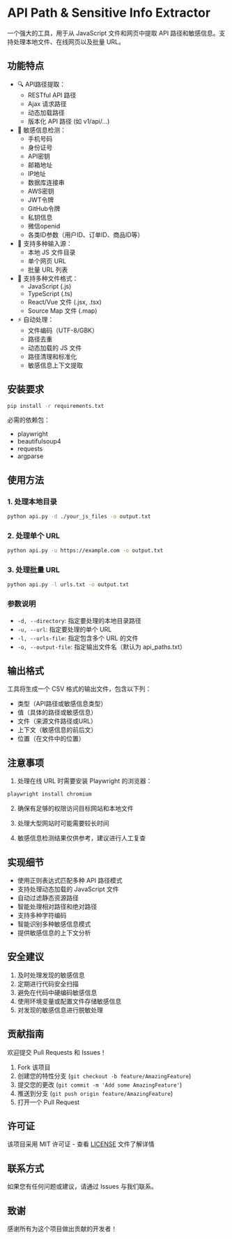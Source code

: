 # API Path & Sensitive Info Extractor

一个强大的工具，用于从 JavaScript 文件和网页中提取 API 路径和敏感信息。支持处理本地文件、在线网页以及批量 URL。

## 功能特点

- 🔍 API路径提取：
  - RESTful API 路径
  - Ajax 请求路径
  - 动态加载路径
  - 版本化 API 路径 (如 v1/api/...)
- 🔐 敏感信息检测：
  - 手机号码
  - 身份证号
  - API密钥
  - 邮箱地址
  - IP地址
  - 数据库连接串
  - AWS密钥
  - JWT令牌
  - GitHub令牌
  - 私钥信息
  - 微信openid
  - 各类ID参数（用户ID、订单ID、商品ID等）
- 📁 支持多种输入源：
  - 本地 JS 文件目录
  - 单个网页 URL
  - 批量 URL 列表
- 🔧 支持多种文件格式：
  - JavaScript (.js)
  - TypeScript (.ts)
  - React/Vue 文件 (.jsx, .tsx)
  - Source Map 文件 (.map)
- ⚡ 自动处理：
  - 文件编码（UTF-8/GBK）
  - 路径去重
  - 动态加载的 JS 文件
  - 路径清理和标准化
  - 敏感信息上下文提取

## 安装要求

```bash
pip install -r requirements.txt 
```

必需的依赖包：
- playwright
- beautifulsoup4
- requests
- argparse

## 使用方法

### 1. 处理本地目录

```bash
python api.py -d ./your_js_files -o output.txt
```

### 2. 处理单个 URL

```bash
python api.py -u https://example.com -o output.txt
```

### 3. 处理批量 URL

```bash
python api.py -l urls.txt -o output.txt
```

### 参数说明

- `-d, --directory`: 指定要处理的本地目录路径
- `-u, --url`: 指定要处理的单个 URL
- `-l, --urls-file`: 指定包含多个 URL 的文件
- `-o, --output-file`: 指定输出文件名（默认为 api_paths.txt）

## 输出格式

工具将生成一个 CSV 格式的输出文件，包含以下列：
- 类型（API路径或敏感信息类型）
- 值（具体的路径或敏感信息）
- 文件（来源文件路径或URL）
- 上下文（敏感信息的前后文）
- 位置（在文件中的位置）

## 注意事项

1. 处理在线 URL 时需要安装 Playwright 的浏览器：
```bash
playwright install chromium
```

2. 确保有足够的权限访问目标网站和本地文件

3. 处理大型网站时可能需要较长时间

4. 敏感信息检测结果仅供参考，建议进行人工复查

## 实现细节

- 使用正则表达式匹配多种 API 路径模式
- 支持处理动态加载的 JavaScript 文件
- 自动过滤静态资源路径
- 智能处理相对路径和绝对路径
- 支持多种字符编码
- 智能识别多种敏感信息模式
- 提供敏感信息的上下文分析

## 安全建议

1. 及时处理发现的敏感信息
2. 定期进行代码安全扫描
3. 避免在代码中硬编码敏感信息
4. 使用环境变量或配置文件存储敏感信息
5. 对发现的敏感信息进行脱敏处理

## 贡献指南

欢迎提交 Pull Requests 和 Issues！

1. Fork 该项目
2. 创建您的特性分支 (`git checkout -b feature/AmazingFeature`)
3. 提交您的更改 (`git commit -m 'Add some AmazingFeature'`)
4. 推送到分支 (`git push origin feature/AmazingFeature`)
5. 打开一个 Pull Request

## 许可证

该项目采用 MIT 许可证 - 查看 [LICENSE](LICENSE) 文件了解详情

## 联系方式

如果您有任何问题或建议，请通过 Issues 与我们联系。

## 致谢

感谢所有为这个项目做出贡献的开发者！
